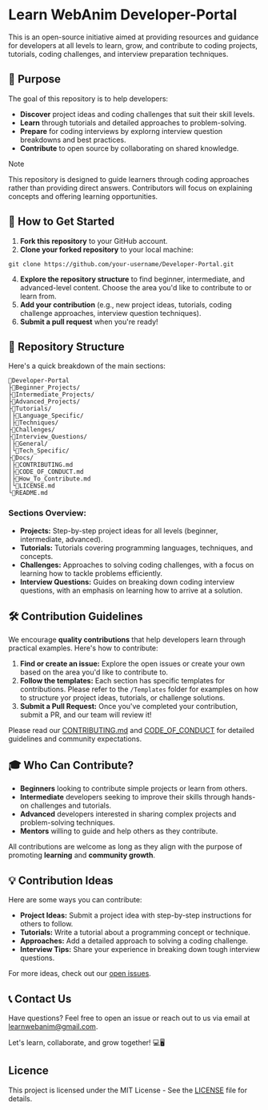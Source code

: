# Learn WebAnim Developer-Portal
This is an open-source initiative aimed at providing resources and guidance for developers at all levels to learn, grow, and contribute to coding projects, tutorials, coding challenges, and interview preparation techniques.
## 🎯 Purpose
The goal of this repository is to help developers:
- **Discover** project ideas and coding challenges that suit their skill levels.
- **Learn** through tutorials and detailed approaches to problem-solving.
- **Prepare** for coding interviews by explorng interview question breakdowns and best practices.
- **Contribute** to open source by collaborating on shared knowledge.

> [!NOTE]
> This repository is designed to guide learners through coding approaches rather than providing direct answers.  Contributors will focus on explaining concepts and offering learning opportunities.

## 🚀 How to Get Started
1. **Fork this repository** to your GitHub account.
2. **Clone your forked repository** to your local machine:
```
git clone https://github.com/your-username/Developer-Portal.git
```
4. **Explore the repository structure** to find beginner, intermediate, and advanced-level content.  Choose the area you'd like to contribute to or learn from.
5. **Add your contribution** (e.g., new project ideas, tutorials, coding challenge approaches, interview question techniques).
6. **Submit a pull request** when you're ready!
## 📂 Repository Structure
Here's a quick breakdown of the main sections:
```
📂Developer-Portal
├📂Beginner_Projects/
├📂Intermediate_Projects/
├📂Advanced_Projects/
├📂Tutorials/
│├📂Language_Specific/
│├📂Techniques/
├📂Challenges/
├📂Interview_Questions/
│├📂General/
│└📂Tech_Specific/
├📂Docs/
│├📃CONTRIBUTING.md
│├📃CODE_OF_CONDUCT.md
│├📃How_To_Contribute.md
│└📃LICENSE.md
└📃README.md
```
### Sections Overview:
- **Projects:** Step-by-step project ideas for all levels (beginner, intermediate, advanced).
- **Tutorials:** Tutorials covering programming languages, techniques, and concepts.
- **Challenges:** Approaches to solving coding challenges, with a focus on learning how to tackle problems efficiently.
- **Interview Questions:** Guides on breaking down coding interview questions, with an emphasis on learning how to arrive at a solution.
## 🛠 Contribution Guidelines
We encourage **quality contributions** that help developers learn through practical examples.  Here's how to contribute:
1. **Find or create an issue:** Explore the open issues or create your own based on the area you'd like to contribute to.
2. **Follow the templates:** Each section has specific templates for contributions.  Please refer to the `/Templates` folder for examples on how to structure yor project ideas, tutorials, or challenge solutions.
3. **Submit a Pull Request:** Once you've completed your contribution, submit a PR, and our team will review it!

Please read our [CONTRIBUTING.md](CONTRIBUTING.md) and [CODE_OF_CONDUCT](CODE_OF_CONDUCT.md) for detailed guidelines and community expectations.
## 🎓 Who Can Contribute?
- **Beginners** looking to contribute simple projects or learn from others.
- **Intermediate** developers seeking to improve their skills through hands-on challenges and tutorials.
- **Advanced** developers interested in sharing complex projects and problem-solving techniques.
- **Mentors** willing to guide and help others as they contribute.

All contributions are welcome as long as they align with the purpose of promoting **learning** and **community growth**.
## 💡 Contribution Ideas
Here are some ways you can contribute:
- **Project Ideas:** Submit a project idea with step-by-step instructions for others to follow.
- **Tutorials:** Write a tutorial about a programming concept or technique.
- **Approaches:** Add a detailed approach to solving a coding challenge.
- **Interview Tips:** Share your experience in breaking down tough interview questions.

For more ideas, check out our [open issues](issues).
<!--
## 🎉 Hacktoberfest Participation
By contributing to this repository during Hacktoberfest, you'll not only help grow a knowledge base for fellow developers but also earn your chance to complete **Hacktoberfest** and receive awesome rewards!  Contributions made between October 1 and October 31 will be eligible.
-->
<!--
## 🏅 Contributors
A big thank you to all our amazing contributors!  Check out the [Contributors page](graphs/contributors) to see who's helping grow this community.
-->
## 📞 Contact Us
Have questions?  Feel free to open an issue or reach out to us via email at [learnwebanim@gmail.com](learnwebanim@gmail.com).

Let's learn, collaborate, and grow together! 💻🖥️ 

## Licence
This project is licensed under the MIT License - See the [LICENSE](LICENCE.md) file for details.
